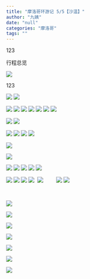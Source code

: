 ```yaml
---
title: "摩洛哥环游记 5/5【沙温】"
author: "九姨"
date: "null"
categories: "摩洛哥"
tags: ""
---
```


123

行程总览

![](images/Screen-Shot-2019-07-27-at-16.46.03.png)

123

![](images/20190525_075440-e1564242693391.jpg) ![](images/20190525_080016.jpg)

![](images/P1050728.jpg) ![](images/P1050737-2.jpg) ![](images/P1050745-2.jpg) ![](images/P1050789.jpg) ![](images/P1050790-2.jpg) ![](images/P1050791-2.jpg) ![](images/P1050792-2.jpg)

![](images/20190525_093030.jpg) ![](images/20190525_094003.jpg)

![](images/P1050807-2.jpg) ![](images/P1050808.jpg) ![](images/P1050809.jpg) ![](images/P1050810.jpg)

![](images/20190525_122550.jpg)

![](images/IMG_20190525_143635.jpg)

![](images/20190525_125159.jpg) ![](images/20190525_130956.jpg) ![](images/20190525_131723.jpg) ![](images/20190525_132342.jpg) ![](images/20190525_132617.jpg)

![](images/20190525_141906.jpg) ![](images/20190525_132632.jpg) ![](images/20190525_133519.jpg) ![](images/20190525_133523.jpg)  ![](images/20190525_152318.jpg)         ![](images/IMG_20190525_145629.jpg) ![](images/IMG_20190525_150712.jpg)

 

![](images/20190525_174629.jpg)

![](images/20190525_190501.jpg)

![](images/20190526_192808.jpg)

![](images/20190525_195752.jpg)

![](images/20190525_201123.jpg)

![](images/20190525_202428.jpg)

![](images/20190526_002452.jpg)
